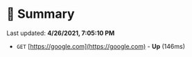 # 📖 Summary
Last updated: **4/26/2021, 7:05:10 PM**

- `GET` [https://google.com](https://google.com) - **Up** (146ms)
